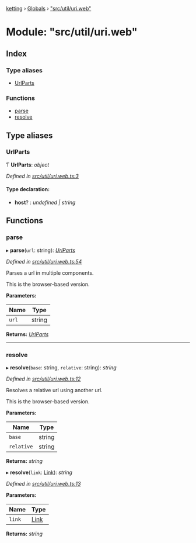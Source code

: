 [ketting](../README.md) › [Globals](../globals.md) › ["src/util/uri.web"](_src_util_uri_web_.md)

# Module: "src/util/uri.web"

## Index

### Type aliases

* [UrlParts](_src_util_uri_web_.md#urlparts)

### Functions

* [parse](_src_util_uri_web_.md#parse)
* [resolve](_src_util_uri_web_.md#resolve)

## Type aliases

###  UrlParts

Ƭ **UrlParts**: *object*

*Defined in [src/util/uri.web.ts:3](https://github.com/evert/ketting/blob/f7a0a1b/src/util/uri.web.ts#L3)*

#### Type declaration:

* **host**? : *undefined | string*

## Functions

###  parse

▸ **parse**(`url`: string): *[UrlParts](_src_util_uri_web_.md#urlparts)*

*Defined in [src/util/uri.web.ts:54](https://github.com/evert/ketting/blob/f7a0a1b/src/util/uri.web.ts#L54)*

Parses a url in multiple components.

This is the browser-based version.

**Parameters:**

Name | Type |
------ | ------ |
`url` | string |

**Returns:** *[UrlParts](_src_util_uri_web_.md#urlparts)*

___

###  resolve

▸ **resolve**(`base`: string, `relative`: string): *string*

*Defined in [src/util/uri.web.ts:12](https://github.com/evert/ketting/blob/f7a0a1b/src/util/uri.web.ts#L12)*

Resolves a relative url using another url.

This is the browser-based version.

**Parameters:**

Name | Type |
------ | ------ |
`base` | string |
`relative` | string |

**Returns:** *string*

▸ **resolve**(`link`: [Link](_src_link_.md#link)): *string*

*Defined in [src/util/uri.web.ts:13](https://github.com/evert/ketting/blob/f7a0a1b/src/util/uri.web.ts#L13)*

**Parameters:**

Name | Type |
------ | ------ |
`link` | [Link](_src_link_.md#link) |

**Returns:** *string*

